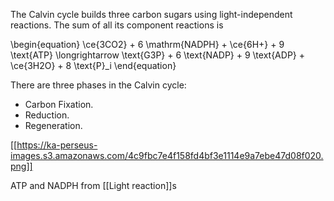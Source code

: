 The Calvin cycle builds three carbon sugars using light-independent reactions. The sum of all its component reactions is

\begin{equation}
\ce{3CO2} + 6 \mathrm{NADPH} + \ce{6H+} + 9 \text{ATP} \longrightarrow \text{G3P} + 6 \text{NADP} + 9 \text{ADP} + \ce{3H2O} + 8 \text{P}_i
\end{equation}

There are three phases in the Calvin cycle:

- Carbon Fixation. 
- Reduction. 
- Regeneration. 

[[https://ka-perseus-images.s3.amazonaws.com/4c9fbc7e4f158fd4bf3e1114e9a7ebe47d08f020.png]]

ATP and NADPH from [[Light reaction]]s